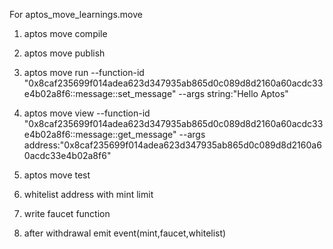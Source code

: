 For aptos_move_learnings.move

1. aptos move compile
2. aptos move publish
3. aptos move run --function-id "0x8caf235699f014adea623d347935ab865d0c089d8d2160a60acdc33e4b02a8f6::message::set_message" --args string:"Hello Aptos"
4. aptos move view --function-id "0x8caf235699f014adea623d347935ab865d0c089d8d2160a60acdc33e4b02a8f6::message::get_message" --args address:"0x8caf235699f014adea623d347935ab865d0c089d8d2160a60acdc33e4b02a8f6"
5. aptos move test 

1. whitelist address with mint limit
2. write faucet function
3. after withdrawal emit event(mint,faucet,whitelist)